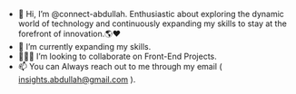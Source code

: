 - 👋 Hi, I’m @connect-abdullah. Enthusiastic about exploring the dynamic world of technology and continuously expanding my skills to stay at the forefront of innovation.🌎❤️
- 🌱 I’m currently expanding my skills.
- 👨🏻‍💻 I’m looking to collaborate on Front-End Projects.
- 📫 You can Always reach out to me through my email ( insights.abdullah@gmail.com ).

<!---
connect-abdullah/connect-abdullah is a ✨ special ✨ repository because its `README.md` (this file) appears on your GitHub profile.
You can click the Preview link to take a look at your changes.
--->
